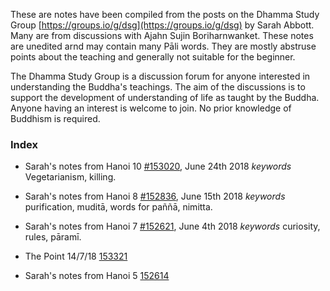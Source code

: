 These are notes have been compiled from the posts on the Dhamma Study Group [https://groups.io/g/dsg](https://groups.io/g/dsg) by Sarah Abbott. Many are from discussions with Ajahn Sujin Boriharnwanket. These notes are unedited arnd may contain many Pāli words. They are mostly abstruse points about the teaching and generally not suitable for the beginner.

The Dhamma Study Group is  a discussion forum for anyone interested in understanding the Buddha's teachings. The aim of the discussions is to support the development of understanding of life as taught by the Buddha. Anyone having an interest is welcome to join.  No prior knowledge of Buddhism is required.

### Index

- Sarah's notes from Hanoi 10 [#153020](https://groups.io/g/dsg/message/153020), June 24th 2018 *keywords* Vegetarianism, killing.
- Sarah's notes from Hanoi 8 [#152836](https://groups.io/g/dsg/message/152836), June 15th 2018 *keywords* purification, muditā, words for paññā, nimitta.
- Sarah's notes from Hanoi 7 [#152621](https://groups.io/g/dsg/message/152621), June 4th 2018 *keywords* curiosity, rules, pāramī.

- The Point 14/7/18 [153321](https://groups.io/g/dsg/message/153321)

- Sarah's notes from Hanoi 5 [152614](https://groups.io/g/dsg/message/152614)
